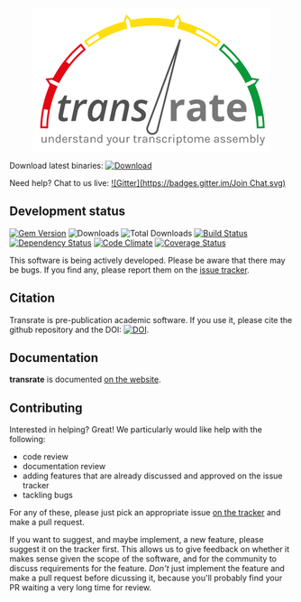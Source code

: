 <p align="center">
  <img alt="Transrate - understand your transcriptome assembly" src="https://github.com/Blahah/transrate/raw/master/docs/transrate_logo_full.png">
</p>

Download latest binaries: [![Download](https://api.bintray.com/packages/blahah/generic/transrate/images/download.svg)][bintray]

Need help? Chat to us live: [![Gitter](https://badges.gitter.im/Join Chat.svg)](https://gitter.im/Blahah/transrate?utm_source=badge&utm_medium=badge&utm_campaign=pr-badge&utm_content=badge)


## Development status

[![Gem Version](http://img.shields.io/gem/v/transrate.svg)][gem]
![Downloads](http://img.shields.io/gem/dtv/transrate.svg)
![Total Downloads](http://img.shields.io/gem/dt/transrate.svg)
[![Build Status](http://img.shields.io/travis/Blahah/transrate/master.svg)][travis]
[![Dependency Status](http://img.shields.io/gemnasium/Blahah/transrate.svg)][gemnasium]
[![Code Climate](http://img.shields.io/codeclimate/github/Blahah/transrate.svg)][codeclimate]
[![Coverage Status](http://img.shields.io/coveralls/Blahah/transrate.svg)][coveralls]

[gem]: https://badge.fury.io/rb/transrate
[travis]: https://travis-ci.org/Blahah/transrate
[gemnasium]: https://gemnasium.com/Blahah/transrate
[codeclimate]: https://codeclimate.com/github/Blahah/transrate
[coveralls]: https://coveralls.io/r/Blahah/transrate
[bintray]: https://bintray.com/blahah/generic/transrate/_latestVersion

This software is being actively developed. Please be aware that there may be bugs. If you find any, please report them on the [issue tracker](https://github.com/Blahah/transrate/issues).

## Citation

Transrate is pre-publication academic software. If you use it, please cite the github repository and the DOI: [![DOI](https://zenodo.org/badge/doi/10.5281/zenodo.13161.svg)](http://dx.doi.org/10.5281/zenodo.13161).

## Documentation

**transrate** is documented [on the website](http://hibberdlab.com/transrate).

## Contributing

Interested in helping? Great! We particularly would like help with the following:

- code review
- documentation review
- adding features that are already discussed and approved on the issue tracker
- tackling bugs

For any of these, please just pick an appropriate issue [on the tracker](https://github.com/Blahah/transrate/issues) and make a pull request.

If you want to suggest, and maybe implement, a new feature, please suggest it on the tracker first. This allows us to give feedback on whether it makes sense given the scope of the software, and for the community to discuss requirements for the feature. *Don't* just implement the feature and make a pull request before dicussing it, because you'll probably find your PR waiting a very long time for review.
